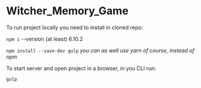 # Witcher_Memory_Game

To run project locally you need to install in cloned repo: 

``` npm i ```
--version (at least) 6.10.2

``` npm install --save-dev gulp ```
*you can as well use yarn of course, instead of npm*

To start server and open project in a browser, in you CLI run: 

``` gulp ```
